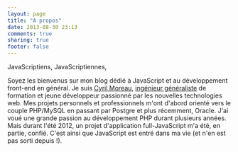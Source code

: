 ```yaml
---
layout: page
title: "A propos"
date: 2013-08-30 23:13
comments: true
sharing: true
footer: false
---
```

JavaScriptiens, JavaScriptiennes,

Soyez les bienvenus sur mon blog dédié à JavaScript et au développement front-end en général.
Je suis [Cyril Moreau](http://cyril-moreau.fr/), [ingénieur généraliste](http://www.cefipa.com/) de formation et jeune développeur passionné par les nouvelles technologies web.
Mes projets personnels et professionnels m'ont d'abord orienté vers le couple PHP/MySQL en passant par Postgre et plus récemment, Oracle. J'ai voué une grande passion au développement PHP durant plusieurs années.
Mais durant l'été 2012, un projet d'application full-JavaScript m'a été, en partie, confié. C'est ainsi que JavaScript est entré dans ma vie (et n'en est pas sorti depuis !).
